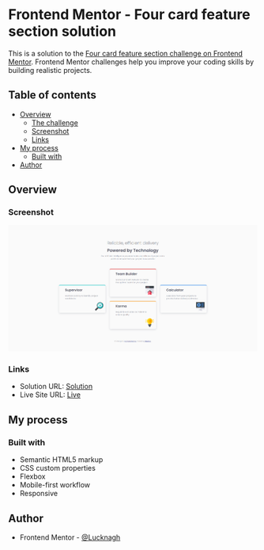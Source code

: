 # Frontend Mentor - Four card feature section solution

This is a solution to the [Four card feature section challenge on Frontend Mentor](https://www.frontendmentor.io/challenges/four-card-feature-section-weK1eFYK). Frontend Mentor challenges help you improve your coding skills by building realistic projects.

## Table of contents

- [Overview](#overview)
  - [The challenge](#the-challenge)
  - [Screenshot](#screenshot)
  - [Links](#links)
- [My process](#my-process)
  - [Built with](#built-with)
- [Author](#author)

## Overview

### Screenshot

![](./images/screenshot.jpg)

### Links

- Solution URL: [Solution](https://github.com/Lucknagh/Four-Card-Section)
- Live Site URL: [Live](https://669eb40f0c86fb2bc19549b4--preeminent-swan-a88425.netlify.app)

## My process

### Built with

- Semantic HTML5 markup
- CSS custom properties
- Flexbox
- Mobile-first workflow
- Responsive

## Author

- Frontend Mentor - [@Lucknagh](https://www.frontendmentor.io/profile/Lucknagh)
